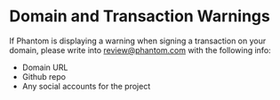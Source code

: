 # Domain and Transaction Warnings

If Phantom is displaying a warning when signing a transaction on your domain, please write into [review@phantom.com](mailto:review@phantom.com) with the following info:

* Domain URL
* Github repo
* Any social accounts for the project
